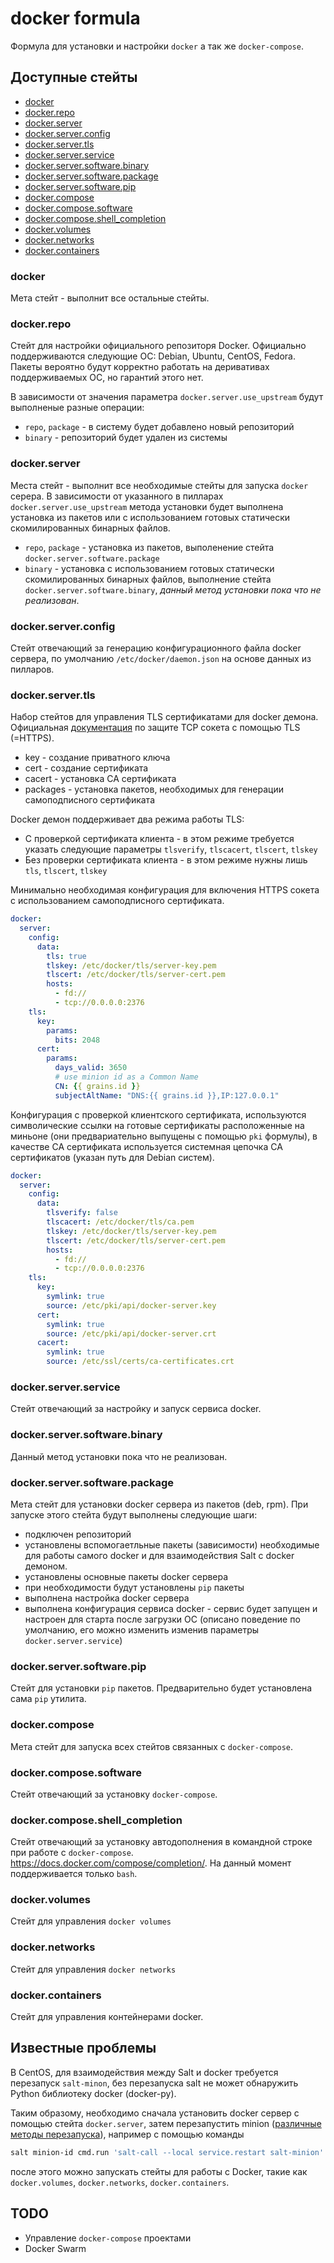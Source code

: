 # docker formula

Формула для установки и настройки `docker` а так же `docker-compose`.

## Доступные стейты

* [docker](#docker)
* [docker.repo](#docker.repo)
* [docker.server](#docker.server)
* [docker.server.config](#docker.server.config)
* [docker.server.tls](#docker.server.tls)
* [docker.server.service](#docker.server.service)
* [docker.server.software.binary](#docker.server.software.binary)
* [docker.server.software.package](#docker.server.software.package)
* [docker.server.software.pip](#docker.server.software.pip)
* [docker.compose](#docker.compose)
* [docker.compose.software](#docker.compose.software)
* [docker.compose.shell_completion](#docker.compose.shell_completion)
* [docker.volumes](#docker.volumes)
* [docker.networks](#docker.networks)
* [docker.containers](#docker.containers)

### docker

Мета стейт - выполнит все остальные стейты.

### docker.repo

Стейт для настройки официального репозиторя Docker. Официально поддерживаются следующие ОС: Debian, Ubuntu, CentOS, Fedora. Пакеты вероятно будут корректно работать на деривативах поддерживаемых ОС, но гарантий этого нет.

В зависимости от значения параметра `docker.server.use_upstream` будут выполненые разные операции:

* `repo`, `package` - в систему будет добавлено новый репозиторий
* `binary` - репозиторий будет удален из системы

### docker.server

Места стейт - выполнит все необходимые стейты для запуска `docker` серера. В зависимости от указанного в пилларах `docker.server.use_upstream` метода установки будет выполнена установка из пакетов или с использованием готовых статически скомилированных бинарных файлов.

* `repo`, `package` - установка из пакетов, выполенение стейта `docker.server.software.package`
* `binary` - установка с использованием готовых статически скомилированных бинарных файлов, выполнение стейта `docker.server.software.binary`, _данный метод установки пока что не реализован_.

### docker.server.config

Стейт отвечающий за генерацию конфигурационного файла docker сервера, по умолчанию `/etc/docker/daemon.json` на основе данных из пилларов.

### docker.server.tls

Набор стейтов для управления TLS сертификатами для docker демона. Официальная [документация](https://docs.docker.com/engine/security/protect-access/#use-tls-https-to-protect-the-docker-daemon-socket) по защите TCP сокета с помощью TLS (=HTTPS).

* key - создание приватного ключа
* cert - создание сертификата
* cacert - установка CA сертификата
* packages - установка пакетов, необходимых для генерации самоподписного сертификата

Docker демон поддерживает два режима работы TLS:

* С проверкой сертификата клиента - в этом режиме требуется указать следующие параметры `tlsverify`, `tlscacert`, `tlscert`, `tlskey`
* Без проверки сертификата клиента - в этом режиме нужны лишь `tls`, `tlscert`, `tlskey`

Минимально необходимая конфигурация для включения HTTPS сокета с использованием самоподписного сертификата.

```yaml
docker:
  server:
    config:
      data:
        tls: true
        tlskey: /etc/docker/tls/server-key.pem
        tlscert: /etc/docker/tls/server-cert.pem
        hosts:
          - fd://
          - tcp://0.0.0.0:2376
    tls:
      key:
        params:
          bits: 2048
      cert:
        params:
          days_valid: 3650
          # use minion id as a Common Name
          CN: {{ grains.id }}
          subjectAltName: "DNS:{{ grains.id }},IP:127.0.0.1"
```

Конфигурация с проверкой клиентского сертификата, используются символические ссылки на готовые сертификаты расположенные на миньоне (они предвариательно выпущены с помощью `pki` формулы), в качестве CA сертификата используется системная цепочка CA сертификатов (указан путь для Debian систем).

```yaml
docker:
  server:
    config:
      data:
        tlsverify: false
        tlscacert: /etc/docker/tls/ca.pem
        tlskey: /etc/docker/tls/server-key.pem
        tlscert: /etc/docker/tls/server-cert.pem
        hosts:
          - fd://
          - tcp://0.0.0.0:2376
    tls:
      key:
        symlink: true
        source: /etc/pki/api/docker-server.key
      cert:
        symlink: true
        source: /etc/pki/api/docker-server.crt
      cacert:
        symlink: true
        source: /etc/ssl/certs/ca-certificates.crt
```

### docker.server.service

Стейт отвечающий за настройку и запуск сервиса docker.

### docker.server.software.binary

Данный метод установки пока что не реализован.

### docker.server.software.package

Мета стейт для установки docker сервера из пакетов (deb, rpm). При запуске этого стейта будут выполнены следующие шаги:

* подключен репозиторий
* установлены вспомогаетльные пакеты (зависимости) необходимые для работы самого docker и для взаимодействия Salt с docker демоном.
* установлены основные пакеты docker сервера
* при необходимости будут установлены `pip` пакеты
* выполнена настройка docker сервера
* выполнена конфигурация сервиса docker - сервис будет запущен и настроен для старта после загрузки ОС (описано поведение по умолчанию, его можно изменить изменив параметры `docker.server.service`)

### docker.server.software.pip

Стейт для установки `pip` пакетов. Предварительно будет установлена сама `pip` утилита.

### docker.compose

Мета стейт для запуска всех стейтов связанных с `docker-compose`.

### docker.compose.software

Стейт отвечающий за установку `docker-compose`.

### docker.compose.shell_completion

Стейт отвечающий за установку автодополнения в командной строке при работе с `docker-compose`. <https://docs.docker.com/compose/completion/>. На данный момент поддерживается только `bash`.

### docker.volumes

Стейт для управления `docker volumes`

### docker.networks

Стейт для управления `docker networks`

### docker.containers

Стейт для управления контейнерами docker.

## Известные проблемы

В CentOS, для взаимодействия между Salt и docker требуется перезапуск `salt-minon`, без перезапуска salt не может обнаружить Python библиотеку docker (docker-py).

Таким образому, необходимо сначала установить docker сервер с помощью стейта `docker.server`, затем перезапустить minion ([различные методы перезапуска](https://docs.saltproject.io/en/latest/faq.html#what-is-the-best-way-to-restart-a-salt-minion-daemon-using-salt-after-upgrade)), например с помощью команды

```bash
salt minion-id cmd.run 'salt-call --local service.restart salt-minion'
```

после этого можно запускать стейты для работы с Docker, такие как `docker.volumes`, `docker.networks`, `docker.containers`.

## TODO

* Управление `docker-compose` проектами
* Docker Swarm
